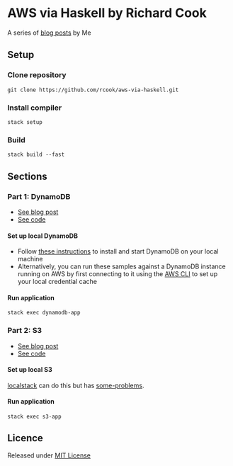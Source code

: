 # AWS via Haskell by Richard Cook

A series of [blog posts][blog] by Me

## Setup

### Clone repository

```
git clone https://github.com/rcook/aws-via-haskell.git
```

### Install compiler

```
stack setup
```

### Build

```
stack build --fast
```

## Sections

### Part 1: DynamoDB

* [See blog post][dynamodb-post]
* [See code][dynamodb-code]

#### Set up local DynamoDB

* Follow [these instructions][local-dynamodb] to install and start DynamoDB on your local machine
* Alternatively, you can run these samples against a DynamoDB instance running on AWS by first connecting to it using the [AWS CLI][aws-cli] to set up your local credential cache

#### Run application

```
stack exec dynamodb-app
```

### Part 2: S3

* [See blog post][s3-post]
* [See code][s3-code]

#### Set up local S3

[localstack][localstack] can do this but has [some-problems][bug].

#### Run application

```
stack exec s3-app
```

## Licence

Released under [MIT License][licence]

[aws-cli]: https://aws.amazon.com/cli/
[blog]: http://blog.rcook.org/
[bug]: https://github.com/brendanhay/amazonka/issues/432
[dynamodb-code]: dynamodb
[dynamodb-post]: http://blog.rcook.org/blog/2017/aws-via-haskell/
[licence]: LICENSE
[local-dynamodb]: http://docs.aws.amazon.com/amazondynamodb/latest/developerguide/DynamoDBLocal.html
[localstack]: https://github.com/localstack/localstack
[s3-code]: s3
[s3-post]: http://blog.rcook.org/blog/2017/aws-via-haskell-s3/
